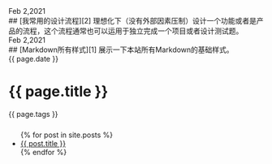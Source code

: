 <!-- 文章需要倒叙排列，都有唯一的ID。 -->


<!-- <div class="time">Feb 2,2021</div>
## [我所理解的产品设计师][3]
很乐意为有趣的项目消费时光 -->


<div class="time">Feb 2,2021</div>
## [我常用的设计流程][2]
理想化下（没有外部因素压制）设计一个功能或者是产品的流程，这个流程通常也可以运用于独立完成一个项目或者设计测试题。


<div class="time">Feb 2,2021</div>
## [Markdown所有样式][1]
展示一下本站所有Markdown的基础样式。

<div style="margin-bottom: 24px;">
        <div class="time">{{ page.date }}</div>
        <h1>{{ page.title }}</h1>
        <tag>{{ page.tags }}</tag>
</div>


<ul>
  {% for post in site.posts %}
    <li>
      <a href="{{ post.url }}">{{ post.title }}</a>
    </li>
  {% endfor %}
</ul>


<!-- 文章链接 -->

[1]:	project
[2]:	process
[3]:	about



<!-- 图片链接 -->

[image-1]:	assets/pic/empty1.png
[image-2]:	assets/pic/empty1.png
[image-3]:	assets/pic/empty.png
